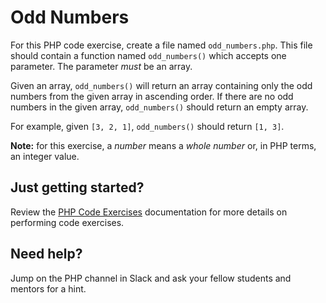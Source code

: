 # Odd Numbers

For this PHP code exercise, create a file named `odd_numbers.php`. This file should contain a function named `odd_numbers()` which accepts one parameter. The parameter *must* be an array.

Given an array, `odd_numbers()` will return an array containing only the odd numbers from the given array in ascending order. If there are no odd numbers in the given array, `odd_numbers()` should return an empty array.

For example, given `[3, 2, 1]`, `odd_numbers()` should return `[1, 3]`.

**Note:** for this exercise, a *number* means a *whole number* or, in PHP terms, an integer value.

## Just getting started?
Review the [PHP Code Exercises](https://github.com/CodeLouisville/back-end-php/tree/master/exercises) documentation for more details on performing code exercises.

## Need help?
Jump on the PHP channel in Slack and ask your fellow students and mentors for a hint.